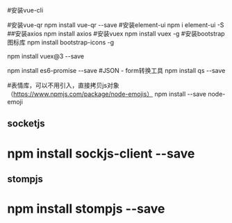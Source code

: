 #安装vue-cli

#安装vue-qr
npm install vue-qr --save
#安装element-ui
npm i element-ui -S  
##安装axios
npm install axios
#安装vuex
npm install vuex -g
#安装bootstrap图标库
npm install bootstrap-icons -g

npm install vuex@3 --save 

npm install es6-promise --save
#JSON - form转换工具
npm install qs --save 

#表情库，可以不用引入，直接拷贝js对象（https://www.npmjs.com/package/node-emojis）
npm install --save node-emoji

## socketjs
# npm install sockjs-client --save

## stompjs
# npm install stompjs --save
